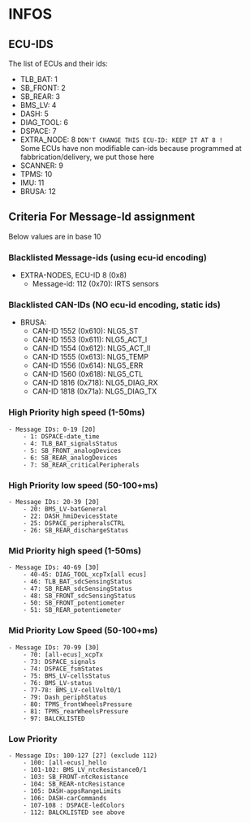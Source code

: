 # INFOS
## ECU-IDS
The list of ECUs and their ids:
- TLB_BAT: 1
- SB_FRONT: 2
- SB_REAR: 3
- BMS_LV: 4
- DASH: 5
- DIAG_TOOL: 6
- DSPACE: 7
- EXTRA_NODE: 8  `DON'T CHANGE THIS ECU-ID: KEEP IT AT 8 !`  
Some ECUs have non modifiable can-ids because programmed at fabbrication/delivery, we put those here
- SCANNER: 9
- TPMS: 10
- IMU: 11
- BRUSA: 12
## Criteria For Message-Id assignment
Below values are in base 10
### Blacklisted Message-ids (using ecu-id encoding)
- EXTRA-NODES, ECU-ID 8 (0x8)
    - Message-id: 112 (0x70): IRTS sensors

### Blacklisted CAN-IDs (NO ecu-id encoding, static ids)
- BRUSA: 
   -  CAN-ID 1552 (0x610): NLG5_ST
   -  CAN-ID 1553 (0x611): NLG5_ACT_I
   -  CAN-ID 1554 (0x612): NLG5_ACT_II
   -  CAN-ID 1555 (0x613): NLG5_TEMP
   -  CAN-ID 1556 (0x614): NLG5_ERR
   -  CAN-ID 1560 (0x618): NLG5_CTL
   -  CAN-ID 1816 (0x718): NLG5_DIAG_RX
   -  CAN-ID 1818 (0x71a): NLG5_DIAG_TX

### High Priority high speed (1-50ms) 
```
- Message IDs: 0-19 [20]
    - 1: DSPACE-date_time
    - 4: TLB_BAT_signalsStatus
    - 5: SB_FRONT_analogDevices
    - 6: SB_REAR_analogDevices
    - 7: SB_REAR_criticalPeripherals
```
### High Priority low speed (50-100+ms)
```
- Message IDs: 20-39 [20] 
    - 20: BMS_LV-batGeneral
    - 22: DASH_hmiDevicesState
    - 25: DSPACE_peripheralsCTRL
    - 26: SB_REAR_dischargeStatus
```
### Mid Priority high speed (1-50ms)
```
- Message IDs: 40-69 [30] 
    - 40-45: DIAG_TOOL_xcpTx[all ecus]
    - 46: TLB_BAT_sdcSensingStatus
    - 47: SB_REAR_sdcSensingStatus
    - 48: SB_FRONT_sdcSensingStatus
    - 50: SB_FRONT_potentiometer
    - 51: SB_REAR_potentiometer
```
### Mid Priority Low Speed (50-100+ms)
```
- Message IDs: 70-99 [30] 
    - 70: [all-ecus]_xcpTx
    - 73: DSPACE_signals
    - 74: DSPACE_fsmStates
    - 75: BMS_LV-cellsStatus
    - 76: BMS_LV-status
    - 77-78: BMS_LV-cellVolt0/1
    - 79: Dash_periphStatus
    - 80: TPMS_frontWheelsPressure
    - 81: TPMS_rearWheelsPressure
    - 97: BALCKLISTED
```
### Low Priority
```
- Message IDs: 100-127 [27] (exclude 112)
    - 100: [all-ecus]_hello
    - 101-102: BMS_LV_ntcResistance0/1
    - 103: SB_FRONT-ntcResistance
    - 104: SB_REAR-ntcResistance
    - 105: DASH-appsRangeLimits
    - 106: DASH-carCommands
    - 107-108 : DSPACE-ledColors
    - 112: BALCKLISTED see above
```
